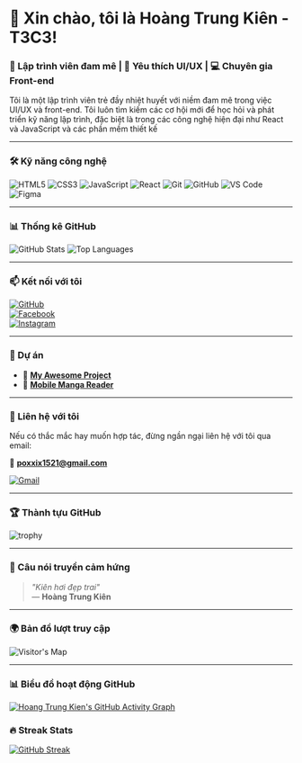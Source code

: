 # 👋 Xin chào, tôi là Hoàng Trung Kiên - T3C3!



### 🚀 Lập trình viên đam mê | 📱 Yêu thích UI/UX | 💻 Chuyên gia Front-end

Tôi là một lập trình viên trẻ đầy nhiệt huyết với niềm đam mê trong việc UI/UX và front-end. Tôi luôn tìm kiếm các cơ hội mới để học hỏi và phát triển kỹ năng lập trình, đặc biệt là trong các công nghệ hiện đại như React và JavaScript và các phần mềm thiết kế 


---

### 🛠️ Kỹ năng công nghệ

![HTML5](https://img.shields.io/badge/-HTML5-E34F26?style=flat-square&logo=html5&logoColor=white)
![CSS3](https://img.shields.io/badge/-CSS3-1572B6?style=flat-square&logo=css3)
![JavaScript](https://img.shields.io/badge/-JavaScript-F7DF1E?style=flat-square&logo=javascript&logoColor=black)
![React](https://img.shields.io/badge/-React-61DAFB?style=flat-square&logo=react&logoColor=black)
![Git](https://img.shields.io/badge/-Git-F05032?style=flat-square&logo=git&logoColor=white)
![GitHub](https://img.shields.io/badge/-GitHub-181717?style=flat-square&logo=github)
![VS Code](https://img.shields.io/badge/-VS%20Code-007ACC?style=flat-square&logo=visual-studio-code&logoColor=white)
![Figma](https://img.shields.io/badge/Figma-F24E1E?style=flat&logo=figma&logoColor=white)

---

### 📊 Thống kê GitHub

![GitHub Stats](https://github-readme-stats.vercel.app/api?username=Poxxix&show_icons=true&theme=radical)
![Top Languages](https://github-readme-stats.vercel.app/api/top-langs/?username=Poxxix&layout=compact&theme=radical)

---

### 📫 Kết nối với tôi

[![GitHub](https://img.shields.io/badge/-GitHub-181717?style=flat-square&logo=github&logoColor=white)](https://github.com/Poxxix)  
[![Facebook](https://img.shields.io/badge/-Facebook-1877F2?style=flat-square&logo=facebook&logoColor=white)](https://facebook.com/kienhoang1151)  
[![Instagram](https://img.shields.io/badge/-Instagram-E4405F?style=flat-square&logo=instagram&logoColor=white)](https://instagram.com/h0ki0n)  

---

### 💼 Dự án

- 🚀 [**My Awesome Project**](https://github.com/Poxxix/BasicChess)  
- 📱 [**Mobile Manga Reader**](https://github.com/Poxxix/MangaDum)

---

### 📧 Liên hệ với tôi

Nếu có thắc mắc hay muốn hợp tác, đừng ngần ngại liên hệ với tôi qua email:

📧 **poxxix1521@gmail.com**

[![Gmail](https://img.shields.io/badge/-Gmail-D14836?style=flat-square&logo=gmail&logoColor=white)](mailto:poxxix1521@gmail.com)

---

### 🏆 Thành tựu GitHub

![trophy](https://github-profile-trophy.vercel.app/?username=Poxxix&theme=onedark)

---

### 🌟  Câu nói truyền cảm hứng

> _"Kiên hơi đẹp trai"_  
— **Hoàng Trung Kiên**

---

### 🌍 Bản đồ lượt truy cập

![Visitor's Map](https://visitcount.itsvg.in/api?id=Poxxix&icon=5&color=6)

---

### 📊 Biểu đồ hoạt động GitHub

[![Hoang Trung Kien's GitHub Activity Graph](https://github-readme-activity-graph.vercel.app/graph?username=Poxxix&theme=dracula)](https://github.com/ashutosh00710/github-readme-activity-graph)

### 🔥 Streak Stats

[![GitHub Streak](https://github-readme-streak-stats.herokuapp.com/?user=Poxxix&theme=radical)](https://git.io/streak-stats)



